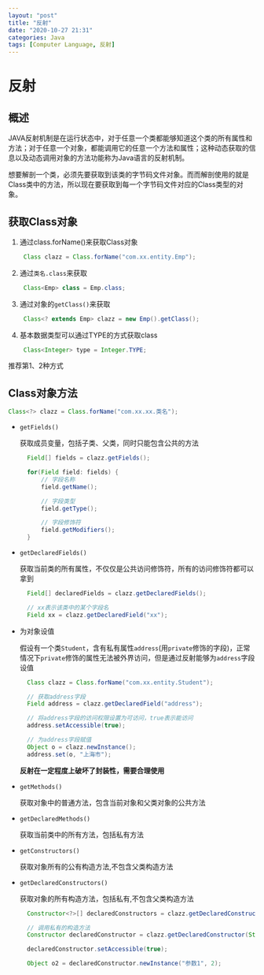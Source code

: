 ```yaml
---
layout: "post"
title: "反射"
date: "2020-10-27 21:31"
categories: Java
tags: [Computer Language, 反射]
---
```


# 反射

## 概述

JAVA反射机制是在运行状态中，对于任意一个类都能够知道这个类的所有属性和方法；对于任意一个对象，都能调用它的任意一个方法和属性；这种动态获取的信息以及动态调用对象的方法功能称为Java语言的反射机制。 

想要解剖一个类，必须先要获取到该类的字节码文件对象。而而解剖使用的就是Class类中的方法，所以现在要获取到每一个字节码文件对应的Class类型的对象。

## 获取Class对象

1. 通过class.forName()来获取Class对象
   
   ```java
    Class clazz = Class.forName("com.xx.entity.Emp");
   ```

2. 通过`类名.class`来获取
   
   ```java
    Class<Emp> class = Emp.class;
   ```

3. 通过对象的`getClass()`来获取
   
   ```java
    Class<? extends Emp> clazz = new Emp().getClass();
   ```

4. 基本数据类型可以通过TYPE的方式获取class
   
   ```java
    Class<Integer> type = Integer.TYPE;
   ```

推荐第1、2种方式

## Class对象方法

```java
Class<?> clazz = Class.forName("com.xx.xx.类名");

```

- `getFields()`
  
  获取成员变量，包括子类、父类，同时只能包含公共的方法

  ```java
    Field[] fields = clazz.getFields();

    for(Field field: fields) {
        // 字段名称
        field.getName();

        // 字段类型
        field.getType();

        // 字段修饰符
        field.getModifiers();
    }
  ```
- `getDeclaredFields()`
  
  获取当前类的所有属性，不仅仅是公共访问修饰符，所有的访问修饰符都可以拿到

  ```java
    Field[] declaredFields = clazz.getDeclaredFields();

    // xx表示该类中的某个字段名
    Field xx = clazz.getDeclaredField("xx");
  ```

- 为对象设值
  
  假设有一个类`Student`，含有私有属性`address`(用`private`修饰的字段)，正常情况下`private`修饰的属性无法被外界访问，但是通过反射能够为`address`字段设值

  ```java
    Class clazz = Class.forName("com.xx.entity.Student");

    // 获取address字段
    Field address = clazz.getDeclaredField("address");

    // 将address字段的访问权限设置为可访问，true表示能访问
    address.setAccessible(true);

    // 为address字段赋值
    Object o = clazz.newInstance();
    address.set(o, "上海市");
  ```

  **反射在一定程度上破坏了封装性，需要合理使用**

- `getMethods()`
  
  获取对象中的普通方法，包含当前对象和父类对象的公共方法

- `getDeclaredMethods()`
  
  获取当前类中的所有方法，包括私有方法

- `getConstructors()`
  
  获取对象所有的公有构造方法,不包含父类构造方法

- `getDeclaredConstructors()`
  
  获取对象的所有构造方法，包括私有,不包含父类构造方法

  ```java
    Constructor<?>[] declaredConstructors = clazz.getDeclaredConstructors();

    // 调用私有的构造方法
    Constructor declaredConstructor = clazz.getDeclaredConstructor(String.class, int.class);

    declaredConstructor.setAccessible(true);

    Object o2 = declaredConstructor.newInstance("参数1", 2);

  ```